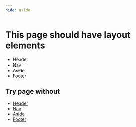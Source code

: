 ```yaml
---
hide: aside
---
```

# This page should have layout elements

* Header
* Nav
* ~~Aside~~ 
* Footer 

## Try page without
* [Header](test-header-suppressed.html)
* [Nav](test-nav-suppressed.html)
* [Aside](test-aside-suppressed.html)
* [Footer](test-footer-suppressed.html)
 


